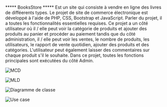 ***** BooksStore ***** 
Est un site qui consiste à vendre en ligne des livres de difféerents types. 
Le projet de site de commerce électronique est développé à l'aide de PHP, CSS, Bootstrap et JavaScript. Parler du projet, il a toutes les fonctionnalités essentielles requises.
Ce projet a un côté utilisateur où il / elle peut voir la catégorie de produits et ajouter des produits au panier et procéder au paiement tandis que du côté administration,
 il / elle peut voir les ventes, le nombre de produits, les utilisateurs, le rapport de vente quotidien, ajouter des produits et des catégories. 
L'utilisateur peut également laisser des commentaires sur chaque produit s'il le souhaite. Dans ce projet, toutes les fonctions principales sont exécutées du côté Admin.


![MCD](https://user-images.githubusercontent.com/76956076/119904494-68af5580-bf42-11eb-9906-8f6cc0ed31c9.PNG)


![MLD](https://user-images.githubusercontent.com/76956076/119904576-7238bd80-bf42-11eb-9e45-ecc1485b2a94.PNG)


![Diagramme de classe](https://user-images.githubusercontent.com/76956076/119904463-57fedf80-bf42-11eb-946c-826ecc6815e8.PNG)


![Use case ](https://user-images.githubusercontent.com/76956076/119905166-9517a180-bf43-11eb-8481-0d6671d6ce6e.png)

